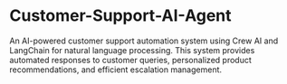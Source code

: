 # Customer-Support-AI-Agent
An AI-powered customer support automation system using Crew AI and LangChain for natural language processing. This system provides automated responses to customer queries, personalized product recommendations, and efficient escalation management.
